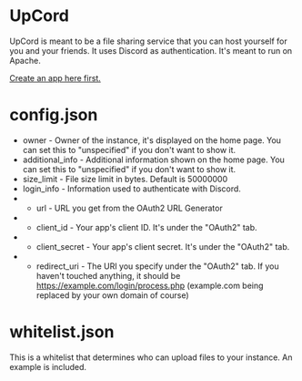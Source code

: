 # UpCord
UpCord is meant to be a file sharing service that you can host yourself for you and your friends. It uses Discord as authentication. It's meant to run on Apache.

[Create an app here first.](https://discord.com/developers/applications)

# config.json
* owner - Owner of the instance, it's displayed on the home page. You can set this to "unspecified" if you don't want to show it.
* additional_info - Additional information shown on the home page. You can set this to "unspecified" if you don't want to show it.
* size_limit - File size limit in bytes. Default is 50000000
* login_info - Information used to authenticate with Discord.
* * url - URL you get from the OAuth2 URL Generator
* * client_id - Your app's client ID. It's under the "OAuth2" tab.
* * client_secret - Your app's client secret. It's under the "OAuth2" tab.
* * redirect_uri - The URI you specify under the "OAuth2" tab. If you haven't touched anything, it should be https://example.com/login/process.php (example.com being replaced by your own domain of course)

# whitelist.json
This is a whitelist that determines who can upload files to your instance. An example is included.
